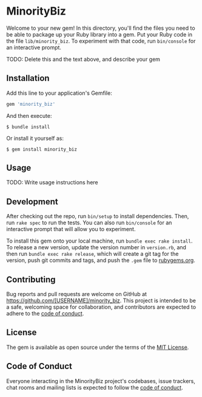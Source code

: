 # MinorityBiz

Welcome to your new gem! In this directory, you'll find the files you need to be able to package up your Ruby library into a gem. Put your Ruby code in the file `lib/minority_biz`. To experiment with that code, run `bin/console` for an interactive prompt.

TODO: Delete this and the text above, and describe your gem

## Installation

Add this line to your application's Gemfile:

```ruby
gem 'minority_biz'
```

And then execute:

    $ bundle install

Or install it yourself as:

    $ gem install minority_biz

## Usage

TODO: Write usage instructions here

## Development

After checking out the repo, run `bin/setup` to install dependencies. Then, run `rake spec` to run the tests. You can also run `bin/console` for an interactive prompt that will allow you to experiment.

To install this gem onto your local machine, run `bundle exec rake install`. To release a new version, update the version number in `version.rb`, and then run `bundle exec rake release`, which will create a git tag for the version, push git commits and tags, and push the `.gem` file to [rubygems.org](https://rubygems.org).

## Contributing

Bug reports and pull requests are welcome on GitHub at https://github.com/[USERNAME]/minority_biz. This project is intended to be a safe, welcoming space for collaboration, and contributors are expected to adhere to the [code of conduct](https://github.com/[USERNAME]/minority_biz/blob/master/CODE_OF_CONDUCT.md).


## License

The gem is available as open source under the terms of the [MIT License](https://opensource.org/licenses/MIT).

## Code of Conduct

Everyone interacting in the MinorityBiz project's codebases, issue trackers, chat rooms and mailing lists is expected to follow the [code of conduct](https://github.com/[USERNAME]/minority_biz/blob/master/CODE_OF_CONDUCT.md).

